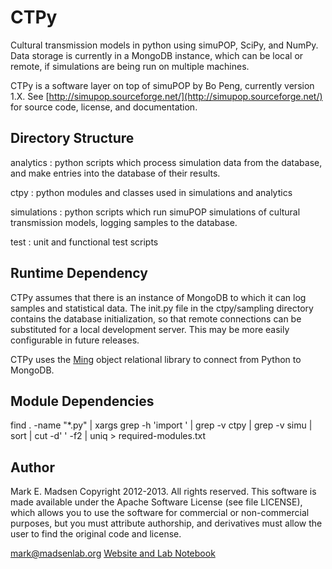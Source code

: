 CTPy
====

Cultural transmission models in python using simuPOP, SciPy, and NumPy.  Data storage is currently in
a MongoDB instance, which can be local or remote, if simulations are being run on multiple machines.

CTPy is a software layer on top of simuPOP by Bo Peng, currently version 1.X.  See
[http://simupop.sourceforge.net/](http://simupop.sourceforge.net/) for source code, license, and documentation.


## Directory Structure ##

analytics
:  python scripts which process simulation data from the database, and make entries into the database of their results.

ctpy
:  python modules and classes used in simulations and analytics

simulations
:  python scripts which run simuPOP simulations of cultural transmission models, logging samples to the database.

test
:  unit and functional test scripts


## Runtime Dependency ##

CTPy assumes that there is an instance of MongoDB to which it can log samples and statistical data.  The
init.py file in the ctpy/sampling directory contains the database initialization, so that remote connections
can be substituted for a local development server.  This may be more easily configurable in future releases.

CTPy uses the [Ming](http://merciless.sourceforge.net/index.html) object relational library to connect from Python to
MongoDB.

## Module Dependencies ##

find . -name "*.py" | xargs grep -h 'import ' | grep -v ctpy | grep -v simu | sort | cut -d' ' -f2 | uniq > required-modules.txt


## Author ##

Mark E. Madsen
Copyright 2012-2013.  All rights reserved.  This software is made available under the Apache Software License (see
file LICENSE), which allows you to use the software for commercial or non-commercial purposes, but you must
attribute authorship, and derivatives must allow the user to find the original code and license.

mark@madsenlab.org
[Website and Lab Notebook](http://notebook.madsenlab.org)


